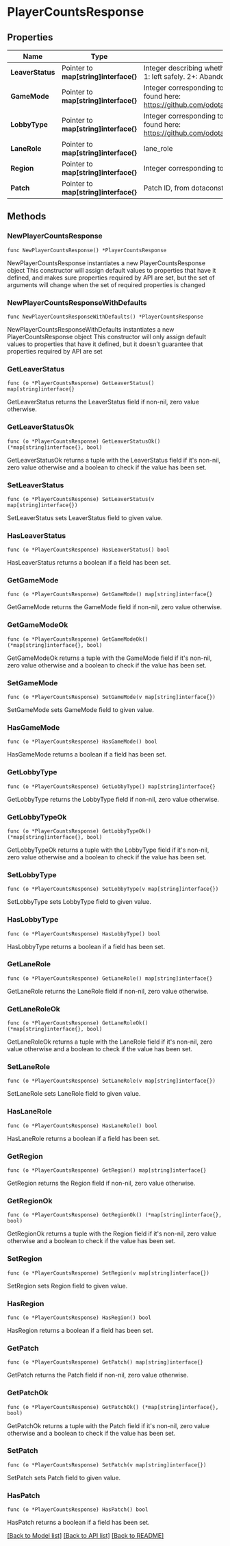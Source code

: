 # PlayerCountsResponse

## Properties

Name | Type | Description | Notes
------------ | ------------- | ------------- | -------------
**LeaverStatus** | Pointer to **map[string]interface{}** | Integer describing whether or not the player left the game. 0: didn&#39;t leave. 1: left safely. 2+: Abandoned | [optional] 
**GameMode** | Pointer to **map[string]interface{}** | Integer corresponding to game mode played. List of constants can be found here: https://github.com/odota/dotaconstants/blob/master/json/game_mode.json | [optional] 
**LobbyType** | Pointer to **map[string]interface{}** | Integer corresponding to lobby type of match. List of constants can be found here: https://github.com/odota/dotaconstants/blob/master/json/lobby_type.json | [optional] 
**LaneRole** | Pointer to **map[string]interface{}** | lane_role | [optional] 
**Region** | Pointer to **map[string]interface{}** | Integer corresponding to the region the game was played on | [optional] 
**Patch** | Pointer to **map[string]interface{}** | Patch ID, from dotaconstants | [optional] 

## Methods

### NewPlayerCountsResponse

`func NewPlayerCountsResponse() *PlayerCountsResponse`

NewPlayerCountsResponse instantiates a new PlayerCountsResponse object
This constructor will assign default values to properties that have it defined,
and makes sure properties required by API are set, but the set of arguments
will change when the set of required properties is changed

### NewPlayerCountsResponseWithDefaults

`func NewPlayerCountsResponseWithDefaults() *PlayerCountsResponse`

NewPlayerCountsResponseWithDefaults instantiates a new PlayerCountsResponse object
This constructor will only assign default values to properties that have it defined,
but it doesn't guarantee that properties required by API are set

### GetLeaverStatus

`func (o *PlayerCountsResponse) GetLeaverStatus() map[string]interface{}`

GetLeaverStatus returns the LeaverStatus field if non-nil, zero value otherwise.

### GetLeaverStatusOk

`func (o *PlayerCountsResponse) GetLeaverStatusOk() (*map[string]interface{}, bool)`

GetLeaverStatusOk returns a tuple with the LeaverStatus field if it's non-nil, zero value otherwise
and a boolean to check if the value has been set.

### SetLeaverStatus

`func (o *PlayerCountsResponse) SetLeaverStatus(v map[string]interface{})`

SetLeaverStatus sets LeaverStatus field to given value.

### HasLeaverStatus

`func (o *PlayerCountsResponse) HasLeaverStatus() bool`

HasLeaverStatus returns a boolean if a field has been set.

### GetGameMode

`func (o *PlayerCountsResponse) GetGameMode() map[string]interface{}`

GetGameMode returns the GameMode field if non-nil, zero value otherwise.

### GetGameModeOk

`func (o *PlayerCountsResponse) GetGameModeOk() (*map[string]interface{}, bool)`

GetGameModeOk returns a tuple with the GameMode field if it's non-nil, zero value otherwise
and a boolean to check if the value has been set.

### SetGameMode

`func (o *PlayerCountsResponse) SetGameMode(v map[string]interface{})`

SetGameMode sets GameMode field to given value.

### HasGameMode

`func (o *PlayerCountsResponse) HasGameMode() bool`

HasGameMode returns a boolean if a field has been set.

### GetLobbyType

`func (o *PlayerCountsResponse) GetLobbyType() map[string]interface{}`

GetLobbyType returns the LobbyType field if non-nil, zero value otherwise.

### GetLobbyTypeOk

`func (o *PlayerCountsResponse) GetLobbyTypeOk() (*map[string]interface{}, bool)`

GetLobbyTypeOk returns a tuple with the LobbyType field if it's non-nil, zero value otherwise
and a boolean to check if the value has been set.

### SetLobbyType

`func (o *PlayerCountsResponse) SetLobbyType(v map[string]interface{})`

SetLobbyType sets LobbyType field to given value.

### HasLobbyType

`func (o *PlayerCountsResponse) HasLobbyType() bool`

HasLobbyType returns a boolean if a field has been set.

### GetLaneRole

`func (o *PlayerCountsResponse) GetLaneRole() map[string]interface{}`

GetLaneRole returns the LaneRole field if non-nil, zero value otherwise.

### GetLaneRoleOk

`func (o *PlayerCountsResponse) GetLaneRoleOk() (*map[string]interface{}, bool)`

GetLaneRoleOk returns a tuple with the LaneRole field if it's non-nil, zero value otherwise
and a boolean to check if the value has been set.

### SetLaneRole

`func (o *PlayerCountsResponse) SetLaneRole(v map[string]interface{})`

SetLaneRole sets LaneRole field to given value.

### HasLaneRole

`func (o *PlayerCountsResponse) HasLaneRole() bool`

HasLaneRole returns a boolean if a field has been set.

### GetRegion

`func (o *PlayerCountsResponse) GetRegion() map[string]interface{}`

GetRegion returns the Region field if non-nil, zero value otherwise.

### GetRegionOk

`func (o *PlayerCountsResponse) GetRegionOk() (*map[string]interface{}, bool)`

GetRegionOk returns a tuple with the Region field if it's non-nil, zero value otherwise
and a boolean to check if the value has been set.

### SetRegion

`func (o *PlayerCountsResponse) SetRegion(v map[string]interface{})`

SetRegion sets Region field to given value.

### HasRegion

`func (o *PlayerCountsResponse) HasRegion() bool`

HasRegion returns a boolean if a field has been set.

### GetPatch

`func (o *PlayerCountsResponse) GetPatch() map[string]interface{}`

GetPatch returns the Patch field if non-nil, zero value otherwise.

### GetPatchOk

`func (o *PlayerCountsResponse) GetPatchOk() (*map[string]interface{}, bool)`

GetPatchOk returns a tuple with the Patch field if it's non-nil, zero value otherwise
and a boolean to check if the value has been set.

### SetPatch

`func (o *PlayerCountsResponse) SetPatch(v map[string]interface{})`

SetPatch sets Patch field to given value.

### HasPatch

`func (o *PlayerCountsResponse) HasPatch() bool`

HasPatch returns a boolean if a field has been set.


[[Back to Model list]](../README.md#documentation-for-models) [[Back to API list]](../README.md#documentation-for-api-endpoints) [[Back to README]](../README.md)


